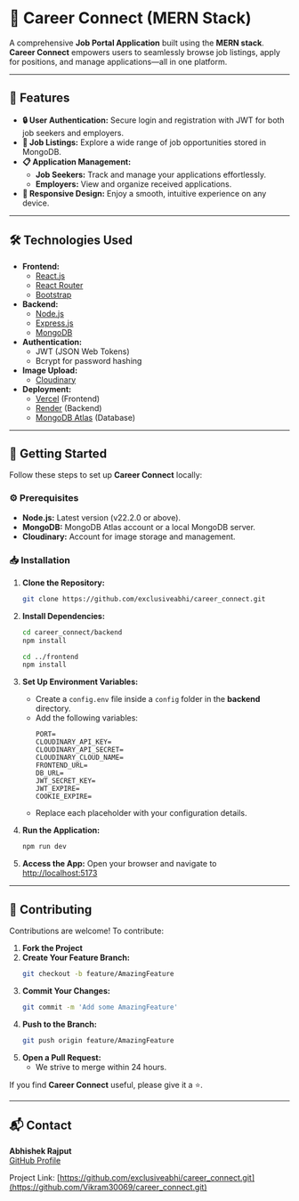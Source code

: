 # 💼 Career Connect (MERN Stack)

A comprehensive **Job Portal Application** built using the **MERN stack**. **Career Connect** empowers users to seamlessly browse job listings, apply for positions, and manage applications—all in one platform.

---

## 🚀 Features

- **🔒 User Authentication:** Secure login and registration with JWT for both job seekers and employers.
- **📝 Job Listings:** Explore a wide range of job opportunities stored in MongoDB.
- **📋 Application Management:** 
  - **Job Seekers:** Track and manage your applications effortlessly.
  - **Employers:** View and organize received applications.
- **📱 Responsive Design:** Enjoy a smooth, intuitive experience on any device.

---

## 🛠️ Technologies Used

- **Frontend:**
  - [React.js](https://reactjs.org/) 
  - [React Router](https://reactrouter.com/)
  - [Bootstrap](https://getbootstrap.com/)
- **Backend:**
  - [Node.js](https://nodejs.org/)
  - [Express.js](https://expressjs.com/)
  - [MongoDB](https://www.mongodb.com/)
- **Authentication:** 
  - JWT (JSON Web Tokens)
  - Bcrypt for password hashing
- **Image Upload:** 
  - [Cloudinary](https://cloudinary.com/)
- **Deployment:** 
  - [Vercel](https://vercel.com/) (Frontend)
  - [Render](https://render.com/) (Backend)
  - [MongoDB Atlas](https://www.mongodb.com/cloud/atlas) (Database)

---

## 🔧 Getting Started

Follow these steps to set up **Career Connect** locally:

### ⚙️ Prerequisites

- **Node.js:** Latest version (v22.2.0 or above).
- **MongoDB:** MongoDB Atlas account or a local MongoDB server.
- **Cloudinary:** Account for image storage and management.

### 📥 Installation

1. **Clone the Repository:**
   ```sh
   git clone https://github.com/exclusiveabhi/career_connect.git
   ```

2. **Install Dependencies:**
   ```sh
   cd career_connect/backend
   npm install

   cd ../frontend
   npm install
   ```

3. **Set Up Environment Variables:**
   - Create a `config.env` file inside a `config` folder in the **backend** directory.
   - Add the following variables:
     ```env
     PORT=
     CLOUDINARY_API_KEY=
     CLOUDINARY_API_SECRET=
     CLOUDINARY_CLOUD_NAME=
     FRONTEND_URL=
     DB_URL=
     JWT_SECRET_KEY=
     JWT_EXPIRE=
     COOKIE_EXPIRE=
     ```
   - Replace each placeholder with your configuration details.

4. **Run the Application:**
   ```sh
   npm run dev
   ```

5. **Access the App:**
   Open your browser and navigate to [http://localhost:5173](http://localhost:5173)

---

## 🤝 Contributing

Contributions are welcome! To contribute:

1. **Fork the Project**
2. **Create Your Feature Branch:**
   ```sh
   git checkout -b feature/AmazingFeature
   ```
3. **Commit Your Changes:**
   ```sh
   git commit -m 'Add some AmazingFeature'
   ```
4. **Push to the Branch:**
   ```sh
   git push origin feature/AmazingFeature
   ```
5. **Open a Pull Request:**
   - We strive to merge within 24 hours.

If you find **Career Connect** useful, please give it a ⭐.

---

## 📬 Contact

**Abhishek Rajput**  
[GitHub Profile](https://github.com/Vikram30069)

Project Link: [https://github.com/exclusiveabhi/career_connect.git](https://github.com/Vikram30069/career_connect.git)

